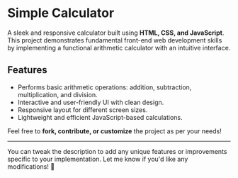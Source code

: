 # Simple Calculator

A sleek and responsive calculator built using **HTML, CSS, and JavaScript**. This project demonstrates fundamental front-end web development skills by implementing a functional arithmetic calculator with an intuitive interface.

## Features
- Performs basic arithmetic operations: addition, subtraction, multiplication, and division.
- Interactive and user-friendly UI with clean design.
- Responsive layout for different screen sizes.
- Lightweight and efficient JavaScript-based calculations.


Feel free to **fork, contribute, or customize** the project as per your needs!

---

You can tweak the description to add any unique features or improvements specific to your implementation. Let me know if you'd like any modifications! 🚀
